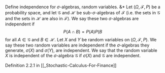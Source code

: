 Define independence for $\sigma$-algebras, random variables.
&*
Let $(\Omega, \mathcal{F}, P)$ be a probability space, and let $\mathcal{G}$ and $\mathcal{H}$ be sub-$\sigma$-algebras of $\mathcal{F}$ (i.e. the sets in $\mathcal{G}$ and the sets in $\mathcal{H}$ are also in $\mathcal{F}$). We say these two $\sigma$-algebras are independent if
$$
P(A \cap B) = P(A)P(B
$$
for all $A \in \mathcal{G}$ and $B \in \mathcal{H}$. Let $X$ and $Y$ be random variables on $(\Omega, \mathcal{F}, P)$. We say these two random variables are independent if the $\sigma$-algebras they generate, $\sigma(X)$ and $\sigma(Y)$, are independent. We say that the random variable $X$ is independent of the $\sigma$-algebra $\mathcal{G}$ if $\sigma(X)$ and $\mathcal{G}$ are independent.
<!--SR:!2023-05-09,2,150-->

Definition 2.2.1 in [[_Stochastic-Calculus-For-Finance]]